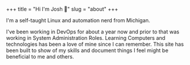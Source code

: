 +++
title = "Hi I'm Josh 👋"
slug = "about"
+++

I'm a self-taught Linux and automation nerd from Michigan. 

I've been working in DevOps for about a year now and prior to that was working in System Administration Roles. Learning Computers and technologies has been a love of mine since I can remember. This site has been built to show of my skills and document things I feel might be beneficial to me and others.